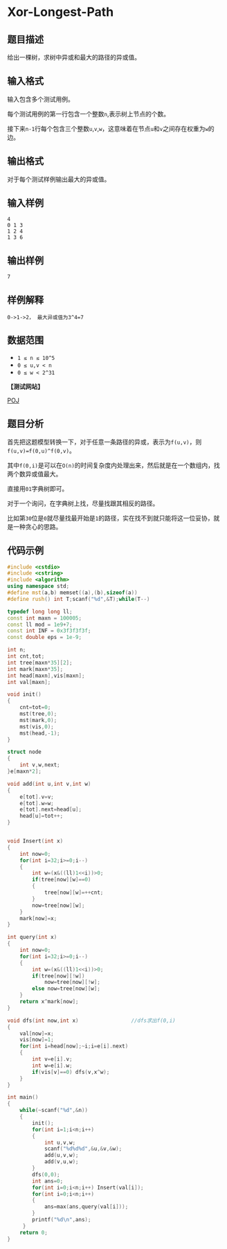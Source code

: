 # Xor-Longest-Path


## 题目描述

给出一棵树，求树中异或和最大的路径的异或值。 

## 输入格式

输入包含多个测试用例。 

每个测试用例的第一行包含一个整数`n`,表示树上节点的个数。

接下来`n-1`行每个包含三个整数`u`,`v`,`w`，这意味着在节点`u`和`v`之间存在权重为`w`的边。

## 输出格式

对于每个测试样例输出最大的异或值。

## 输入样例

    4
    0 1 3
    1 2 4
    1 3 6

## 输出样例

    7

## 样例解释

    0->1->2， 最大异或值为3^4=7

## 数据范围
- `1 ≤ n ≤ 10^5`
- `0 ≤ u,v < n`
- `0 ≤ w < 2^31`

**【测试网站】**

[POJ](http://poj.org/problem?id=3764) 

## 题目分析
   
  首先把这题模型转换一下，对于任意一条路径的异或，表示为`f(u,v)`，则`f(u,v)=f(0,u)^f(0,v)`。
  
  其中`f(0,i)`是可以在`O(n)`的时间复杂度内处理出来，然后就是在一个数组内，找两个数异或值最大。
  
  直接用`01`字典树即可。
  
  对于一个询问，在字典树上找，尽量找跟其相反的路径。
  
  比如第`30`位是`0`就尽量找最开始是`1`的路径，实在找不到就只能将这一位妥协，就是一种贪心的思路。
  
  
## 代码示例

```c++
#include <cstdio>
#include <cstring>
#include <algorithm>
using namespace std;
#define mst(a,b) memset((a),(b),sizeof(a))
#define rush() int T;scanf("%d",&T);while(T--)

typedef long long ll;
const int maxn = 100005;
const ll mod = 1e9+7;
const int INF = 0x3f3f3f3f;
const double eps = 1e-9;

int n;
int cnt,tot;
int tree[maxn*35][2];
int mark[maxn*35];
int head[maxn],vis[maxn];
int val[maxn];

void init()
{
    cnt=tot=0;
    mst(tree,0);
    mst(mark,0);
    mst(vis,0);
    mst(head,-1);
}

struct node
{
    int v,w,next;
}e[maxn*2];

void add(int u,int v,int w)
{
    e[tot].v=v;
    e[tot].w=w;
    e[tot].next=head[u];
    head[u]=tot++;
}


void Insert(int x)
{
    int now=0;
    for(int i=32;i>=0;i--)
    {
        int w=(x&((ll)1<<i))>0;
        if(tree[now][w]==0)
        {
            tree[now][w]=++cnt;
        }
        now=tree[now][w];
    }
    mark[now]=x;
}

int query(int x)
{
    int now=0;
    for(int i=32;i>=0;i--)
    {
        int w=(x&((ll)1<<i))>0;
        if(tree[now][!w])
            now=tree[now][!w];
        else now=tree[now][w];
    }
    return x^mark[now];
}

void dfs(int now,int x)                 //dfs求出f(0,i)
{
    val[now]=x;
    vis[now]=1;
    for(int i=head[now];~i;i=e[i].next)
    {
        int v=e[i].v;
        int w=e[i].w;
        if(vis[v]==0) dfs(v,x^w);
    }
}

int main()
{
    while(~scanf("%d",&n))
    {
        init();
        for(int i=1;i<n;i++)
        {
            int u,v,w;
            scanf("%d%d%d",&u,&v,&w);
            add(u,v,w);
            add(v,u,w);
        }
        dfs(0,0);
        int ans=0;
        for(int i=0;i<n;i++) Insert(val[i]);
        for(int i=0;i<n;i++)
        {
            ans=max(ans,query(val[i]));
        }
        printf("%d\n",ans);
     }
    return 0;
}

```
   
   
   
